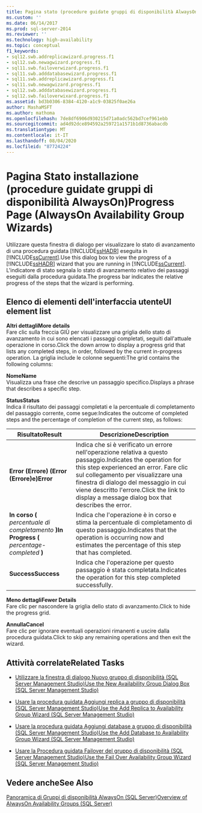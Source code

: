 ```yaml
---
title: Pagina stato (procedure guidate gruppi di disponibilità AlwaysOn) | Microsoft Docs
ms.custom: ''
ms.date: 06/14/2017
ms.prod: sql-server-2014
ms.reviewer: ''
ms.technology: high-availability
ms.topic: conceptual
f1_keywords:
- sql12.swb.addreplicawizard.progress.f1
- sql12.swb.newagwizard.progress.f1
- sql11.swb.failoverwizard.progress.f1
- sql11.swb.adddatabasewizard.progress.f1
- sql11.swb.addreplicawizard.progress.f1
- sql11.swb.newagwizard.progress.f1
- sql12.swb.adddatabasewizard.progress.f1
- sql12.swb.failoverwixard.progress.f1
ms.assetid: bd3b0306-8384-4120-a1c9-03825f0ae26a
author: MashaMSFT
ms.author: mathoma
ms.openlocfilehash: 7de8df6906d930215d71a0adc562bd7cef961ebb
ms.sourcegitcommit: ad4d92dce894592a259721a1571b1d8736abacdb
ms.translationtype: MT
ms.contentlocale: it-IT
ms.lasthandoff: 08/04/2020
ms.locfileid: "87724224"
---
```

# <a name="progress-page-alwayson-availability-group-wizards"></a><span data-ttu-id="b2d79-102">Pagina Stato installazione (procedure guidate gruppi di disponibilità AlwaysOn)</span><span class="sxs-lookup"><span data-stu-id="b2d79-102">Progress Page (AlwaysOn Availability Group Wizards)</span></span>
  <span data-ttu-id="b2d79-103">Utilizzare questa finestra di dialogo per visualizzare lo stato di avanzamento di una procedura guidata [!INCLUDE[ssHADR](../../../includes/sshadr-md.md)] eseguita in [!INCLUDE[ssCurrent](../../../includes/sscurrent-md.md)].</span><span class="sxs-lookup"><span data-stu-id="b2d79-103">Use this dialog box to view the progress of a [!INCLUDE[ssHADR](../../../includes/sshadr-md.md)] wizard that you are running in [!INCLUDE[ssCurrent](../../../includes/sscurrent-md.md)].</span></span> <span data-ttu-id="b2d79-104">L'indicatore di stato segnala lo stato di avanzamento relativo dei passaggi eseguiti dalla procedura guidata.</span><span class="sxs-lookup"><span data-stu-id="b2d79-104">The progress bar indicates the relative progress of the steps that the wizard is performing.</span></span>  
  
## <a name="ui-element-list"></a><span data-ttu-id="b2d79-105">Elenco di elementi dell'interfaccia utente</span><span class="sxs-lookup"><span data-stu-id="b2d79-105">UI element list</span></span>  
 <span data-ttu-id="b2d79-106">**Altri dettagli**</span><span class="sxs-lookup"><span data-stu-id="b2d79-106">**More details**</span></span>  
 <span data-ttu-id="b2d79-107">Fare clic sulla freccia GIÙ per visualizzare una griglia dello stato di avanzamento in cui sono elencati i passaggi completati, seguiti dall'attuale operazione in corso.</span><span class="sxs-lookup"><span data-stu-id="b2d79-107">Click the down arrow to display a progress grid that lists any completed steps, in order, followed by the current in-progress operation.</span></span> <span data-ttu-id="b2d79-108">La griglia include le colonne seguenti:</span><span class="sxs-lookup"><span data-stu-id="b2d79-108">The grid contains the following columns:</span></span>  
  
 <span data-ttu-id="b2d79-109">**Nome**</span><span class="sxs-lookup"><span data-stu-id="b2d79-109">**Name**</span></span>  
 <span data-ttu-id="b2d79-110">Visualizza una frase che descrive un passaggio specifico.</span><span class="sxs-lookup"><span data-stu-id="b2d79-110">Displays a phrase that describes a specific step.</span></span>  
  
 <span data-ttu-id="b2d79-111">**Status**</span><span class="sxs-lookup"><span data-stu-id="b2d79-111">**Status**</span></span>  
 <span data-ttu-id="b2d79-112">Indica il risultato dei passaggi completati e la percentuale di completamento del passaggio corrente, come segue:</span><span class="sxs-lookup"><span data-stu-id="b2d79-112">Indicates the outcome of completed steps and the percentage of completion of the current step, as follows:</span></span>  
  
|<span data-ttu-id="b2d79-113">Risultato</span><span class="sxs-lookup"><span data-stu-id="b2d79-113">Result</span></span>|<span data-ttu-id="b2d79-114">Descrizione</span><span class="sxs-lookup"><span data-stu-id="b2d79-114">Description</span></span>|  
|------------|-----------------|  
|<span data-ttu-id="b2d79-115">**Error (Errore) (Error (Errore)e)**</span><span class="sxs-lookup"><span data-stu-id="b2d79-115">**Error**</span></span>|<span data-ttu-id="b2d79-116">Indica che si è verificato un errore nell'operazione relativa a questo passaggio.</span><span class="sxs-lookup"><span data-stu-id="b2d79-116">Indicates the operation for this step experienced an error.</span></span> <span data-ttu-id="b2d79-117">Fare clic sul collegamento per visualizzare una finestra di dialogo del messaggio in cui viene descritto l'errore.</span><span class="sxs-lookup"><span data-stu-id="b2d79-117">Click the link to display a message dialog box that describes the error.</span></span>|  
|<span data-ttu-id="b2d79-118">**In corso (** *percentuale di completamento* **)**</span><span class="sxs-lookup"><span data-stu-id="b2d79-118">**In Progress (** *percentage-completed* **)**</span></span>|<span data-ttu-id="b2d79-119">Indica che l'operazione è in corso e stima la percentuale di completamento di questo passaggio.</span><span class="sxs-lookup"><span data-stu-id="b2d79-119">Indicates that the operation is occurring now and estimates the percentage of this step that has completed.</span></span>|  
|<span data-ttu-id="b2d79-120">**Success**</span><span class="sxs-lookup"><span data-stu-id="b2d79-120">**Success**</span></span>|<span data-ttu-id="b2d79-121">Indica che l'operazione per questo passaggio è stata completata.</span><span class="sxs-lookup"><span data-stu-id="b2d79-121">Indicates the operation for this step completed successfully.</span></span>|  
  
 <span data-ttu-id="b2d79-122">**Meno dettagli**</span><span class="sxs-lookup"><span data-stu-id="b2d79-122">**Fewer Details**</span></span>  
 <span data-ttu-id="b2d79-123">Fare clic per nascondere la griglia dello stato di avanzamento.</span><span class="sxs-lookup"><span data-stu-id="b2d79-123">Click to hide the progress grid.</span></span>  
  
 <span data-ttu-id="b2d79-124">**Annulla**</span><span class="sxs-lookup"><span data-stu-id="b2d79-124">**Cancel**</span></span>  
 <span data-ttu-id="b2d79-125">Fare clic per ignorare eventuali operazioni rimanenti e uscire dalla procedura guidata.</span><span class="sxs-lookup"><span data-stu-id="b2d79-125">Click to skip any remaining operations and then exit the wizard.</span></span>  
  
##  <a name="related-tasks"></a><a name="RelatedTasks"></a> <span data-ttu-id="b2d79-126">Attività correlate</span><span class="sxs-lookup"><span data-stu-id="b2d79-126">Related Tasks</span></span>  
  
-   [<span data-ttu-id="b2d79-127">Utilizzare la finestra di dialogo Nuovo gruppo di disponibilità &#40;SQL Server Management Studio&#41;</span><span class="sxs-lookup"><span data-stu-id="b2d79-127">Use the New Availability Group Dialog Box &#40;SQL Server Management Studio&#41;</span></span>](use-the-new-availability-group-dialog-box-sql-server-management-studio.md)  
  
-   [<span data-ttu-id="b2d79-128">Usare la procedura guidata Aggiungi replica a gruppo di disponibilità &#40;SQL Server Management Studio&#41;</span><span class="sxs-lookup"><span data-stu-id="b2d79-128">Use the Add Replica to Availability Group Wizard &#40;SQL Server Management Studio&#41;</span></span>](use-the-add-replica-to-availability-group-wizard-sql-server-management-studio.md)  
  
-   [<span data-ttu-id="b2d79-129">Usare la procedura guidata Aggiungi database a gruppo di disponibilità &#40;SQL Server Management Studio&#41;</span><span class="sxs-lookup"><span data-stu-id="b2d79-129">Use the Add Database to Availability Group Wizard &#40;SQL Server Management Studio&#41;</span></span>](availability-group-add-database-to-group-wizard.md)  
  
-   [<span data-ttu-id="b2d79-130">Usare la Procedura guidata Failover del gruppo di disponibilità &#40;SQL Server Management Studio&#41;</span><span class="sxs-lookup"><span data-stu-id="b2d79-130">Use the Fail Over Availability Group Wizard &#40;SQL Server Management Studio&#41;</span></span>](use-the-fail-over-availability-group-wizard-sql-server-management-studio.md)  
  
## <a name="see-also"></a><span data-ttu-id="b2d79-131">Vedere anche</span><span class="sxs-lookup"><span data-stu-id="b2d79-131">See Also</span></span>  
 [<span data-ttu-id="b2d79-132">Panoramica di Gruppi di disponibilità AlwaysOn &#40;SQL Server&#41;</span><span class="sxs-lookup"><span data-stu-id="b2d79-132">Overview of AlwaysOn Availability Groups &#40;SQL Server&#41;</span></span>](overview-of-always-on-availability-groups-sql-server.md)  
  
  

